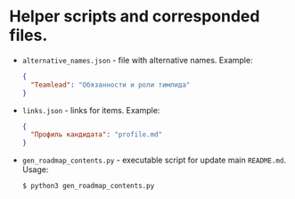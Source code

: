 # Helper scripts and corresponded files.
* `alternative_names.json` - file with alternative names. Example:
    ```json
    {
      "Teamlead": "Обязанности и роли тимлида"
    }
    ```
* `links.json` - links for items. Example:
    ```json
    {
      "Профиль кандидата": "profile.md"
    }
    ```
* `gen_roadmap_contents.py` - executable script for update main `README.md`. Usage:
    ```bash
    $ python3 gen_roadmap_contents.py
    ```

